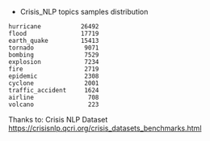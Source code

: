 * Crisis_NLP topics samples distribution
```
hurricane           26492
flood               17719
earth_quake         15413
tornado              9071
bombing              7529
explosion            7234
fire                 2719
epidemic             2308
cyclone              2001
traffic_accident     1624
airline               708
volcano               223
```

Thanks to:
Crisis NLP Dataset https://crisisnlp.qcri.org/crisis_datasets_benchmarks.html
